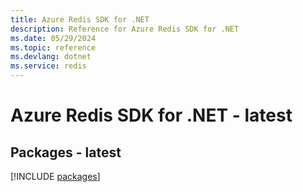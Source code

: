 ```yaml
---
title: Azure Redis SDK for .NET
description: Reference for Azure Redis SDK for .NET
ms.date: 05/29/2024
ms.topic: reference
ms.devlang: dotnet
ms.service: redis
---
```

# Azure Redis SDK for .NET - latest
## Packages - latest
[!INCLUDE [packages](redis-index.md)]
